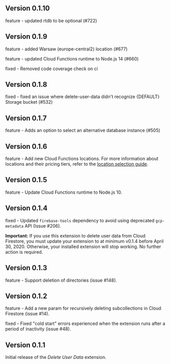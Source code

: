 ## Version 0.1.10

feature - updated rtdb to be optional (#722)

## Version 0.1.9

feature - added Warsaw (europe-central2) location (#677)

feature - updated Cloud Functions runtime to Node.js 14 (#660)

fixed - Removed code coverage check on ci

## Version 0.1.8

fixed - fixed an issue where delete-user-data didn't recognize {DEFAULT} Storage bucket (#532)

## Version 0.1.7

feature - Adds an option to select an alternative database instance (#505)

## Version 0.1.6

feature - Add new Cloud Functions locations. For more information about locations and their pricing tiers, refer to the [location selection guide](https://firebase.google.com/docs/functions/locations).

## Version 0.1.5

feature - Update Cloud Functions runtime to Node.js 10.

## Version 0.1.4

fixed - Updated `firebase-tools` dependency to avoid using deprecated `gcp-metadata` API (Issue #206).

**Important:** If you use this extension to delete user data from Cloud Firestore, you must update your extension to at minimum v0.1.4 before April 30, 2020. Otherwise, your installed extension will stop working. No further action is required.

## Version 0.1.3

feature - Support deletion of directories (issue #148).

## Version 0.1.2

feature - Add a new param for recursively deleting subcollections in Cloud Firestore (issue #14).

fixed - Fixed "cold start" errors experienced when the extension runs after a period of inactivity (issue #48).

## Version 0.1.1

Initial release of the _Delete User Data_ extension.
